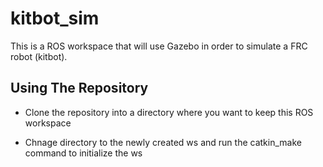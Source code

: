 # kitbot_sim
This is a ROS workspace that will use Gazebo in order to simulate a FRC robot (kitbot).

## Using The Repository
- Clone the repository into a directory where you want to keep this ROS workspace

- Chnage directory to the newly created ws and run the catkin_make command to initialize the ws
